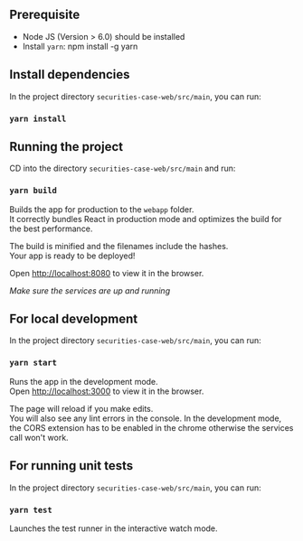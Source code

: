 ## Prerequisite

- Node JS (Version > 6.0) should be installed
- Install `yarn`: npm install -g yarn

## Install dependencies

In the project directory `securities-case-web/src/main`, you can run:

### `yarn install`

## Running the project

CD into the directory `securities-case-web/src/main` and run:

### `yarn build`

Builds the app for production to the `webapp` folder.<br>
It correctly bundles React in production mode and optimizes the build for the best performance.

The build is minified and the filenames include the hashes.<br>
Your app is ready to be deployed!

Open [http://localhost:8080](http://localhost:8080) to view it in the browser.

*Make sure the services are up and running*

## For local development

In the project directory `securities-case-web/src/main`, you can run:

### `yarn start`

Runs the app in the development mode.<br>
Open [http://localhost:3000](http://localhost:3000) to view it in the browser.

The page will reload if you make edits.<br>
You will also see any lint errors in the console. In the development mode, the CORS extension has to be enabled in the chrome otherwise the services call won't work.

## For running unit tests

In the project directory `securities-case-web/src/main`, you can run:

### `yarn test`

Launches the test runner in the interactive watch mode.<br>